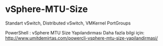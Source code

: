 # vSphere-MTU-Size
Standart vSwitch, Distributed vSwitch,  VMKernel PortGroups 

PowerShell : vSphere MTU Size Yapılandırması
Daha fazla bilgi için:
http://www.umitdemirtas.com/powercli-vsphere-mtu-size-yapilandirmasi/

